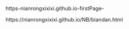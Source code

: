 https-nianrongxixixi.github.io-firstPage-
<html>
  <a>https://nianrongxixixi.github.io/NB/biandan.html</a>
  </html>
